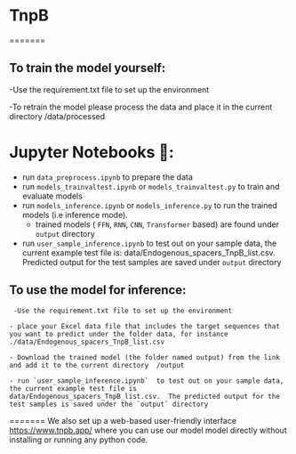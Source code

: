 # TnpB
=======

## To train the model yourself:

  -Use the requirement.txt file to set up the environment
  
  -To retrain the model please process the data  and place it in the current directory /data/processed

# Jupyter Notebooks 📔:
- run `data_preprocess.ipynb` to prepare the data
- run `models_trainvaltest.ipynb` or `models_trainvaltest.py`   to train and evaluate models
- run `models_inference.ipynb` or `models_inference.py` to run the trained models (i.e inference mode).
  - trained models ( `FFN`, `RNN`, `CNN`, `Transformer` based) are found under `output` directory 
- run `user_sample_inference.ipynb`  to test out on your sample data, the current example test file is: data/Endogenous_spacers_TnpB_list.csv.  Predicted output for the test samples are saved under `output` directory 

## To use the model for inference:

     -Use the requirement.txt file to set up the environment

    - place your Excel data file that includes the target sequences that you want to predict under the folder data, for instance     ./data/Endogenous_spacers_TnpB_list.csv
    
    - Download the trained model (the folder named output) from the link      and add it to the current directory  /output

    - run `user_sample_inference.ipynb`  to test out on your sample data, the current example test file is data/Endogenous_spacers_TnpB_list.csv.  The predicted output for the test samples is saved under the `output` directory 
    

=======
We also set up a web-based user-friendly interface https://www.tnpb.app/ where you can use our model model directly without installing or running any python code.
